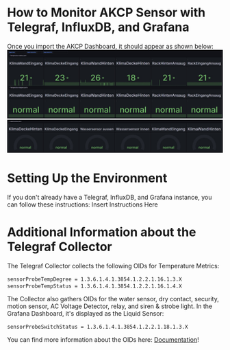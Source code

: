 # How to Monitor AKCP Sensor with Telegraf, InfluxDB, and Grafana
Once you import the AKCP Dashboard, it should appear as shown below:
![Dashboard](/akcp/pictures/AKCPDashboard1.jpeg)
![Dashboard](/akcp/pictures/AKCPDashboard2.jpeg)


# Setting Up the Environment
If you don't already have a Telegraf, InfluxDB, and Grafana instance, you can follow these instructions: Insert Instructions Here

# Additional Information about the Telegraf Collector
The Telegraf Collector collects the following OIDs for Temperature Metrics:
```
sensorProbeTempDegree = 1.3.6.1.4.1.3854.1.2.2.1.16.1.3.X
sensorProbeTempStatus = 1.3.6.1.4.1.3854.1.2.2.1.16.1.4.X
```

The Collector also gathers OIDs for the water sensor, dry contact, security, motion sensor, AC Voltage Detector, relay, and siren & strobe light. In the Grafana Dashboard, it's displayed as the Liquid Sensor:
```
sensorProbeSwitchStatus = 1.3.6.1.4.1.3854.1.2.2.1.18.1.3.X
```

You can find more information about the OIDs here: [Documentation](https://www.akcp.com/wp-content/uploads/2012/02/AKCP_OID_SNMP%20manual.pdf)!